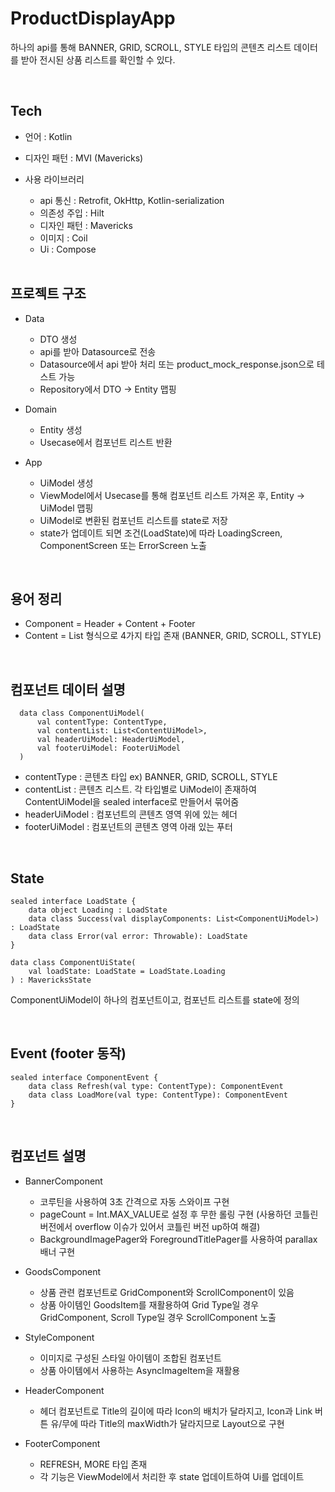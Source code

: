 # ProductDisplayApp
  하나의 api를 통해 BANNER, GRID, SCROLL, STYLE 타입의 콘텐츠 리스트 데이터를 받아 전시된 상품 리스트를 확인할 수 있다.

<br/>

   
## Tech
* 언어 : Kotlin
* 디자인 패턴 : MVI (Mavericks)
* 사용 라이브러리
  * api 통신 : Retrofit, OkHttp, Kotlin-serialization
  * 의존성 주입 : Hilt
  * 디자인 패턴 : Mavericks
  * 이미지 : Coil
  * Ui : Compose

  <br/>


## 프로젝트 구조
* Data
  * DTO 생성
  * api를 받아 Datasource로 전송
  * Datasource에서 api 받아 처리 또는 product_mock_response.json으로 테스트 가능 
  * Repository에서 DTO -> Entity 맵핑
 
* Domain
  * Entity 생성
  * Usecase에서 컴포넌트 리스트 반환
 
* App
  * UiModel 생성
  * ViewModel에서 Usecase를 통해 컴포넌트 리스트 가져온 후, Entity -> UiModel 맵핑
  * UiModel로 변환된 컴포넌트 리스트를 state로 저장
  * state가 업데이트 되면 조건(LoadState)에 따라 LoadingScreen, ComponentScreen 또는 ErrorScreen 노출

<br/>

## 용어 정리
* Component = Header + Content + Footer  
* Content = List 형식으로 4가지 타입 존재 (BANNER, GRID, SCROLL, STYLE)

<br/>

## 컴포넌트 데이터 설명
```
  data class ComponentUiModel(
      val contentType: ContentType,
      val contentList: List<ContentUiModel>,
      val headerUiModel: HeaderUiModel,
      val footerUiModel: FooterUiModel  
  )
```
* contentType : 콘텐츠 타입 ex) BANNER, GRID, SCROLL, STYLE
* contentList : 콘텐츠 리스트. 각 타입별로 UiModel이 존재하여 ContentUiModel을 sealed interface로 만들어서 묶어줌
* headerUiModel : 컴포넌트의 콘텐츠 영역 위에 있는 헤더
* footerUiModel : 컴포넌트의 콘텐츠 영역 아래 있는 푸터

<br/>


## State
```
sealed interface LoadState {
    data object Loading : LoadState
    data class Success(val displayComponents: List<ComponentUiModel>) : LoadState
    data class Error(val error: Throwable): LoadState
}

data class ComponentUiState(
    val loadState: LoadState = LoadState.Loading
) : MavericksState
```
ComponentUiModel이 하나의 컴포넌트이고, 컴포넌트 리스트를 state에 정의


<br/>

## Event (footer 동작)
```
sealed interface ComponentEvent {
    data class Refresh(val type: ContentType): ComponentEvent
    data class LoadMore(val type: ContentType): ComponentEvent
}
```

<br/>

## 컴포넌트 설명
* BannerComponent
  * 코루틴을 사용하여 3초 간격으로 자동 스와이프 구현
  * pageCount = Int.MAX_VALUE로 설정 후 무한 롤링 구현 (사용하던 코틀린 버전에서 overflow 이슈가 있어서 코틀린 버전 up하여 해결)
  * BackgroundImagePager와 ForegroundTitlePager를 사용하여 parallax 배너 구현

* GoodsComponent
  * 상품 관련 컴포넌트로 GridComponent와 ScrollComponent이 있음
  * 상품 아이템인 GoodsItem를 재활용하여 Grid Type일 경우 GridComponent, Scroll Type일 경우 ScrollComponent 노출
  
* StyleComponent
  * 이미지로 구성된 스타일 아이템이 조합된 컴포넌트
  * 상품 아이템에서 사용하는 AsyncImageItem을 재활용

* HeaderComponent
  * 헤더 컴포넌트로 Title의 길이에 따라 Icon의 배치가 달라지고, Icon과 Link 버튼 유/무에 따라 Title의 maxWidth가 달라지므로 Layout으로 구현

* FooterComponent
  * REFRESH, MORE 타입 존재
  * 각 기능은 ViewModel에서 처리한 후 state 업데이트하여 Ui를 업데이트

<br/>

